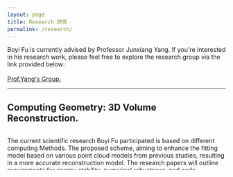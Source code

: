 ```yaml
---
layout: page
title: Research 研究
permalink: /research/
---
```


<p>
Boyi Fu is currently advised by Professor Junxiang Yang. If you're interested in his research work, please feel free to explore the research group via the link provided below:
<br/>
<br/>
<a href="https://cfdyang521.github.io/year-archive/">Prof.Yang's Group.</a>
</p>

---

<html lang="en">
<head>
    <meta charset="UTF-8">
    <meta name="viewport" content="width=device-width, initial-scale=1.0">
    <style>
        .collapsible {
            max-height: 90px;
            overflow: hidden;
            transition: max-height 0.3s ease;
        }
        .expanded {
            max-height: none;
        }
        .fancy-button {
        background-color: #0074D9; 
        color: #FFFFFF;
        border: none;
        padding: 8px 16px;
        border-radius: 5px;
        font-size: 14px; 
        cursor: pointer;
        transition: background-color 0.3s ease;
    }
    .fancy-button:hover {
        background-color: #0056A0; 
    }
    </style>
</head>
<body>
    <h2>Computing Geometry: 3D Volume Reconstruction.</h2>
    <div class="collapsible">
        <p>
            The current scientific research Boyi Fu participated is based on different computing Methods. The proposed scheme, aiming to enhance the fitting model based on various point cloud models from previous studies, resulting in a more accurate reconstruction model. The research papers will outline requirements for energy stability, numerical robustness, and code operability of the model.<br/> 
        <br/> 
            付博亦目前参与之科研項目基于不同算法。根據不同的點雲模型，提出了一種新的算法可以在前人的研究上更加精進擬合模型，從而擁有更精確的重建模型。
課題組的研究論文將會對模型的能量穩定性、數值魯棒性以及代碼實操性提出要求。<br/> 
        <br/>
            • The key equations in our former essays were:<br/>
            $$
            \small
            \begin{equation}
            \begin{cases}
            \frac{\phi^{n+1}_{ijk}-\phi^{n}_{ijk}}{ \Delta t} = -g(x)_{ijk}\mu^{n+\frac{1}{2}}_{ijk}    \\
            \mu^{n+\frac{1}{2}}_{ijk} = H^{\ast}_{ijk} \cdot \frac{F^{\prime}(\phi^{\ast}_{ijk})}{\varepsilon^{2}} - \frac{1}{2}(\Delta_{d}\phi^{n+1}_{ijk}+\Delta_{d}\phi^{n}_{ijk})+S(\frac{\phi^{n+1}_{ijk} + \phi^{n}_{ijk}}{2} - \phi^{\ast}_{ijk})
            \end{cases}
            \end{equation}
            $$
        <br/> 
            Below are some of the latest thesis results:
        <br/> 
        </p>
            <p style="text-align: center;">
            <img src="/images/research/Buddhatogether.gif" alt="Buddhatogether"><br/>
            I. The point cloud of a Buddha and its reconstruction.
            </p>
        <br/>
            <p style="text-align: center;">
            <img src="/images/research/owltogether.gif" alt="owltogether"><br/>
            II. The point cloud of a Owl and its reconstruction.
            </p>
        <br/>         
            <p style="text-align: center;">
            <img src="/images/research/teapot.gif" alt="teapot"><br/>
            III. The reconstruction of a Teapot we obtained.
            </p>
        <br/>

    </div>
    <button class="fancy-button" onclick="toggleText()">Read More</button>
    <script>
        function toggleText() {
            const paragraph = document.querySelector('.collapsible');
            paragraph.classList.toggle('expanded');
            const button = document.querySelector('.fancy-button');
            button.textContent = paragraph.classList.contains('expanded') ? 'Collapse' : 'Read More';
        }
    </script>

<hr class="divider">

<h2><span class="title-underline">Publications</span> </h2>
[1] <blod>B. Fu</blod>, D. Cai, X. Kong, R. Gao, & J. Yang (2025). On the numerical approximation of a phase-field volume reconstruction model: Linear and energy-stable leap-frog finite difference scheme. Communications in Nonlinear Science and Numerical Simulation (CNSNS), 151, 109104. <br/> 
[2] D. Cai, <blod>B. Fu</blod>, R. Gao, X. Kong, & J. Yang (2025). Phase-field computation for 3D shell reconstruction with an energy-stable and uniquely solvable BDF2 method. Computers & Mathematics with Applications, 189, 1–23.<br/> 
[3] X. Kong, R. Gao, <blod>B. Fu</blod>, D. Cai, & J. Yang (2025). Two lower boundedness-preservity auxiliary variable methods for a phase-field model of 3D narrow volume reconstruction. Communications in Nonlinear Science and Numerical Simulation (CNSNS), 143, 108649.<br/> 

</body>
</html>

    



